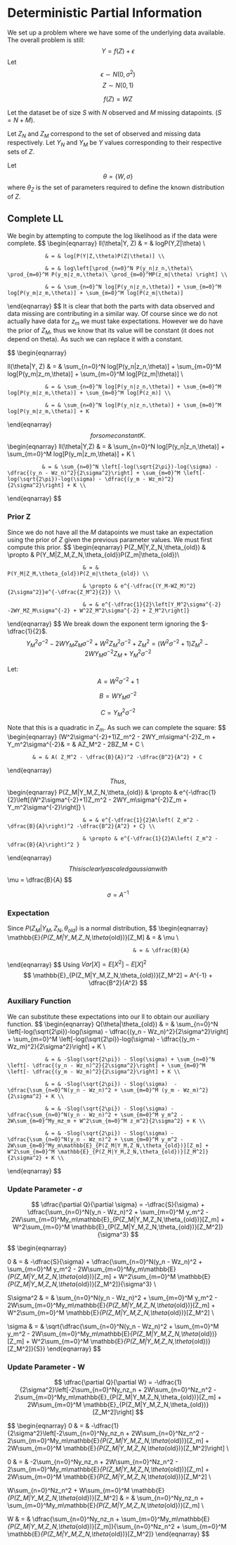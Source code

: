 # Deterministic Partial Information

We set up a problem where we have some of the underlying data available. The overall problem is still:
$$
Y = f(Z) + \epsilon
$$
Let
$$
\epsilon \sim N(0,\sigma^2)
$$
$$
Z \sim N(0,1)
$$

$$
f(Z) = W Z
$$



Let the dataset be of size $S$ with $N$ observed and $M$ missing datapoints. ($S = N + M$). 

Let $Z_N$ and $Z_M$ correspond to the set of observed and missing data respectively. Let $Y_N$ and $Y_M$ be $Y$ values corresponding to their respective sets of $Z$.



Let 
$$
\theta = \{W, \sigma\}
$$
where $\theta_Z$ is the set of parameters required to define the known distribution of $Z$.







## Complete LL

We begin by attempting to compute the log likelihood as if the data were complete.
$$
\begin{eqnarray}
ll(\theta|Y, Z) & = & logP(Y,Z|\theta) \\

				& = & log[P(Y|Z,\theta)P(Z|\theta)] \\
				
				& = & log\left[\prod_{n=0}^N P(y_n|z_n,\theta)\ \prod_{m=0}^M P(y_m|z_m,\theta)\ \prod_{m=0}^MP(z_m|\theta) \right] \\
				
				& = & \sum_{n=0}^N log[P(y_n|z_n,\theta)] + \sum_{m=0}^M log[P(y_m|z_m,\theta)] + \sum_{m=0}^M log[P(z_m|\theta)]
\end{eqnarray}
$$
It is clear that both the parts with data observed and data missing are contributing in a similar way. Of course since we do not actually have data for $z_m$ we must take expectations. However we do have the prior of $Z_M$, thus we know that its value will be constant (it does not depend on theta). As such we can replace it with a constant.


$$
\begin{eqnarray}

ll(\theta|Y, Z)  & = & \sum_{n=0}^N log[P(y_n|z_n,\theta)] + \sum_{m=0}^M log[P(y_m|z_m,\theta)] + \sum_{m=0}^M log[P(z_m|\theta)] \\

				& = & \sum_{n=0}^N log[P(y_n|z_n,\theta)] + \sum_{m=0}^M log[P(y_m|z_m,\theta)] + \sum_{m=0}^M log[P(z_m)] \\
				
				& = & \sum_{n=0}^N log[P(y_n|z_n,\theta)] + \sum_{m=0}^M log[P(y_m|z_m,\theta)] + K


\end{eqnarray}
$$
for some constant K.
$$
\begin{eqnarray}
ll(\theta|Y,Z) & = &  \sum_{n=0}^N log[P(y_n|z_n,\theta)] + \sum_{m=0}^M log[P(y_m|z_m,\theta)] + K \\

			   & = & \sum_{n=0}^N \left[-log(\sqrt{2\pi})-log(\sigma) - \dfrac{(y_n - Wz_n)^2}{2\sigma^2}\right] + \sum_{m=0}^M \left[-log(\sqrt{2\pi})-log(\sigma) - \dfrac{(y_m - Wz_m)^2}{2\sigma^2}\right] + K \\
			   
\end{eqnarray}
$$


### Prior Z

Since we do not have all the $M$ datapoints we must take an expectation using the prior of  $Z$ given the previous parameter values. We must first compute this prior.
$$
\begin{eqnarray}
P(Z_M|Y,Z_N,\theta_{old}) & \propto & P(Y_M|Z_M,Z_N,\theta_{old})P(Z_m|\theta_{old})\\
							
							& = & P(Y_M|Z_M,\theta_{old})P(Z_m|\theta_{old}) \\
							
							& \propto & e^{-\dfrac{(Y_M-WZ_M)^2}{2\sigma^2}}e^{-\dfrac{Z_M^2}{2}} \\
							
							& = & e^{-\dfrac{1}{2}\left[Y_M^2\sigma^{-2} -2WY_MZ_M\sigma^{-2} + W^2Z_M^2\sigma^{-2} + Z_M^2\right]}
\end{eqnarray}
$$
We break down the exponent term ignoring the $-\dfrac{1}{2}$.
$$
Y_M^2\sigma^{-2} -2WY_MZ_M\sigma^{-2} + W^2Z_M^2\sigma^{-2} + Z_M^2 =(W^2\sigma^{-2}+1)Z_M^2 - 2WY_M\sigma^{-2}Z_M  + Y_M^2\sigma^{-2}
$$


Let:
$$
A = W^2\sigma^{-2}+1
$$

$$
B = WY_M\sigma^{-2}
$$

$$
C = Y_M^2 \sigma^{-2}
$$

Note that this is a quadratic in $Z_m$. As such we can complete the square:
$$
\begin{eqnarray}
(W^2\sigma^{-2}+1)Z_m^2 - 2WY_m\sigma^{-2}Z_m  + Y_m^2\sigma^{-2}& = & AZ_M^2 - 2BZ_M + C  \\

			& = & A( Z_M^2 - \dfrac{B}{A})^2 -\dfrac{B^2}{A^2} + C
\end{eqnarray}
$$
Thus,
$$
\begin{eqnarray}
P(Z_M|Y_M,Z_N,\theta_{old}) & \propto &  e^{-\dfrac{1}{2}\left[(W^2\sigma^{-2}+1)Z_m^2 - 2WY_m\sigma^{-2}Z_m  + Y_m^2\sigma^{-2}\right]} \\

							& = & e^{-\dfrac{1}{2}A\left( Z_m^2 - \dfrac{B}{A}\right)^2 -\dfrac{B^2}{A^2} + C} \\
							
							& \propto & e^{-\dfrac{1}{2}A\left( Z_m^2 - \dfrac{B}{A}\right)^2 }
\end{eqnarray}
$$
This is clearly a scaled gaussian with 
$$
\mu = \dfrac{B}{A}
$$

$$
\sigma = A^{-1}
$$

### Expectation

Since $P(Z_M|Y_M,Z_N,\theta_{old})$ is a normal distribution, 
$$
\begin{eqnarray}
\mathbb{E}_{P(Z_M|Y_M,Z_N,\theta_{old})}[Z_M] & = &  \mu \\

											& = & \dfrac{B}{A}
\end{eqnarray}
$$
Using $Var[X] = E[X^2] - E[X]^2$
$$
\mathbb{E}_{P(Z_M|Y_M,Z_N,\theta_{old})}[Z_M^2] = A^{-1} + \dfrac{B^2}{A^2}
$$

### Auxiliary Function

We can substitute these expectations into our ll to obtain our auxiliary function.
$$
\begin{eqnarray}
Q(\theta|\theta_{old})  & = & \sum_{n=0}^N \left[-log(\sqrt{2\pi})-log(\sigma) - \dfrac{(y_n - Wz_n)^2}{2\sigma^2}\right] + \sum_{m=0}^M \left[-log(\sqrt{2\pi})-log(\sigma) - \dfrac{(y_m - Wz_m)^2}{2\sigma^2}\right] + K \\

				& = & -Slog(\sqrt{2\pi}) - Slog(\sigma) + \sum_{n=0}^N \left[- \dfrac{(y_n - Wz_n)^2}{2\sigma^2}\right] + \sum_{m=0}^M \left[- \dfrac{(y_m - Wz_m)^2}{2\sigma^2}\right] + K \\
				
				& = & -Slog(\sqrt{2\pi}) - Slog(\sigma)  - \dfrac{\sum_{n=0}^N(y_n - Wz_n)^2 + \sum_{m=0}^M (y_m - Wz_m)^2}{2\sigma^2} + K \\
				
				& = & -Slog(\sqrt{2\pi}) - Slog(\sigma) - \dfrac{\sum_{n=0}^N(y_n - Wz_n)^2 + \sum_{m=0}^M y_m^2 - 2W\sum_{m=0}^My_mz_m + W^2\sum_{m=0}^M z_m^2}{2\sigma^2} + K \\
				
				& = & -Slog(\sqrt{2\pi}) - Slog(\sigma) - \dfrac{\sum_{n=0}^N(y_n - Wz_n)^2 + \sum_{m=0}^M y_m^2 - 2W\sum_{m=0}^My_m\mathbb{E}_{P(Z_M|Y_M,Z_N,\theta_{old})}[Z_m] + W^2\sum_{m=0}^M \mathbb{E}_{P(Z_M|Y_M,Z_N,\theta_{old})}[Z_M^2]}{2\sigma^2} + K \\

\end{eqnarray}
$$


### Update Parameter - $\sigma$

$$
\dfrac{\partial Q}{\partial \sigma} = -\dfrac{S}{\sigma} + \dfrac{\sum_{n=0}^N(y_n - Wz_n)^2 + \sum_{m=0}^M y_m^2 - 2W\sum_{m=0}^My_m\mathbb{E}_{P(Z_M|Y_M,Z_N,\theta_{old})}[Z_m] + W^2\sum_{m=0}^M \mathbb{E}_{P(Z_M|Y_M,Z_N,\theta_{old})}[Z_M^2]}{\sigma^3}
$$

$$
\begin{eqnarray}

0  & = & -\dfrac{S}{\sigma} + \dfrac{\sum_{n=0}^N(y_n - Wz_n)^2 + \sum_{m=0}^M y_m^2 - 2W\sum_{m=0}^My_m\mathbb{E}_{P(Z_M|Y_M,Z_N,\theta_{old})}[Z_m] + W^2\sum_{m=0}^M \mathbb{E}_{P(Z_M|Y_M,Z_N,\theta_{old})}[Z_M^2]}{\sigma^3} \\

S\sigma^2 & = &  \sum_{n=0}^N(y_n - Wz_n)^2 + \sum_{m=0}^M y_m^2 - 2W\sum_{m=0}^My_m\mathbb{E}_{P(Z_M|Y_M,Z_N,\theta_{old})}[Z_m] + W^2\sum_{m=0}^M \mathbb{E}_{P(Z_M|Y_M,Z_N,\theta_{old})}[Z_M^2] \\


\sigma  & = & \sqrt{\dfrac{\sum_{n=0}^N(y_n - Wz_n)^2 + \sum_{m=0}^M y_m^2 - 2W\sum_{m=0}^My_m\mathbb{E}_{P(Z_M|Y_M,Z_N,\theta_{old})}[Z_m] + W^2\sum_{m=0}^M \mathbb{E}_{P(Z_M|Y_M,Z_N,\theta_{old})}[Z_M^2]}{S}}
\end{eqnarray}
$$





### Update Parameter - W

$$
\dfrac{\partial Q}{\partial W} = -\dfrac{1}{2\sigma^2}\left[-2\sum_{n=0}^Ny_nz_n + 2W\sum_{n=0}^Nz_n^2 - 2\sum_{m=0}^My_m\mathbb{E}_{P(Z_M|Y_M,Z_N,\theta_{old})}[Z_m] + 2W\sum_{m=0}^M \mathbb{E}_{P(Z_M|Y_M,Z_N,\theta_{old})}[Z_M^2]\right]
$$

$$
\begin{eqnarray}
0 & = & -\dfrac{1}{2\sigma^2}\left[-2\sum_{n=0}^Ny_nz_n + 2W\sum_{n=0}^Nz_n^2 - 2\sum_{m=0}^My_m\mathbb{E}_{P(Z_M|Y_M,Z_N,\theta_{old})}[Z_m] + 2W\sum_{m=0}^M \mathbb{E}_{P(Z_M|Y_M,Z_N,\theta_{old})}[Z_M^2]\right] \\

0 & = & -2\sum_{n=0}^Ny_nz_n + 2W\sum_{n=0}^Nz_n^2 - 2\sum_{m=0}^My_m\mathbb{E}_{P(Z_M|Y_M,Z_N,\theta_{old})}[Z_m] + 2W\sum_{m=0}^M \mathbb{E}_{P(Z_M|Y_M,Z_N,\theta_{old})}[Z_M^2] \\

W\sum_{n=0}^Nz_n^2 + W\sum_{m=0}^M \mathbb{E}_{P(Z_M|Y_M,Z_N,\theta_{old})}[Z_M^2] & = & \sum_{n=0}^Ny_nz_n + \sum_{m=0}^My_m\mathbb{E}_{P(Z_M|Y_M,Z_N,\theta_{old})}[Z_m] \\

W & = & \dfrac{\sum_{n=0}^Ny_nz_n + \sum_{m=0}^My_m\mathbb{E}_{P(Z_M|Y_M,Z_N,\theta_{old})}[Z_m]}{\sum_{n=0}^Nz_n^2 + \sum_{m=0}^M \mathbb{E}_{P(Z_M|Y_M,Z_N,\theta_{old})}[Z_M^2]}
\end{eqnarray}
$$



